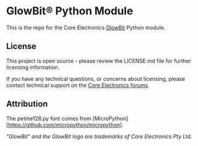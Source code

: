 # GlowBit® Python Module

This is the repo for the Core Electronics [GlowBit](https://glowbit.io) Python module.


## License
This project is open source - please review the LICENSE.md file for further licensing information.

If you have any technical questions, or concerns about licensing, please contact technical support on the [Core Electronics forums](https://forum.core-electronics.com.au/).

## Attribution
The petme128.py font comes from [MicroPython][https://github.com/micropython/micropython].

*\"GlowBit\" and the GlowBit logo are trademarks of Core Electronics Pty Ltd.*
